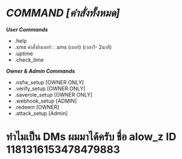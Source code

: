 # **_COMMAND [คำสั่งทั้งหมด]_**


**_User Commands_** 
- .help 
- .sms คำสั่งยิงเบอร์ : .sms (เบอร์) (เวลา1- 2นาที) 
- .uptime 
- .check_time 

**_Owner & Admin Commands_** 
- .nsfw_setup [OWNER ONLY] 
- .verify_setup [OWNER ONLY] 
- .saverole_setup [OWNER ONLY] 
- .webhook_setup [ADMIN] 
- .redeem [OWNER] 
- .attack_setup [Admin]


# ทำไมเป็น DMs ผมมาได้ครับ ชื่อ alow_z ID 1181316153478479883
